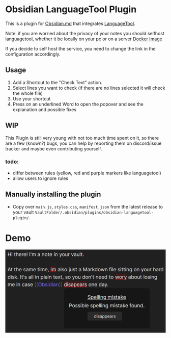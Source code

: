 # Obsidian LanguageTool Plugin

This is a plugin for [Obsidian.md](https://obsidian.md) that integrates [LanguageTool](https://languagetool.org/).

Note: if you are worried about the privacy of your notes you should selfhost languagetool, whether it be locally on your pc or on a server
[Docker Image](https://hub.docker.com/r/erikvl87/languagetool)

If you decide to self host the service, you need to change the link in the configuration accordingly.

## Usage

1. Add a Shortcut to the "Check Text" action.
2. Select lines you want to check (if there are no lines selected it will check the whole file)
3. Use your shortcut
4. Press on an underlined Word to open the popover and see the explanation and possible fixes

## WIP

This Plugin is still very young with not too much time spent on it, so there are a few (known?) bugs, you can help by reporting them on discord/issue tracker and maybe even contributing yourself.

### todo:

- differ between rules (yellow, red and purple markers like languagetool)
- allow users to ignore rules

## Manually installing the plugin

- Copy over `main.js`, `styles.css`, `manifest.json` from the latest release to your vault `VaultFolder/.obsidian/plugins/obsidian-languagetool-plugin/`.

# Demo

![demo](/demos/Demo1.png)
